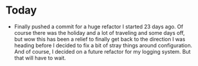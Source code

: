 # Today

* Finally pushed a commit for a huge refactor I started 23 days ago. Of course there was the holiday and a lot of traveling and some days off, but wow this has been a relief to finally get back to the direction I was heading before I decided to fix a bit of stray things around configuration. And of course, I decided on a future refactor for my logging system. But that will have to wait.